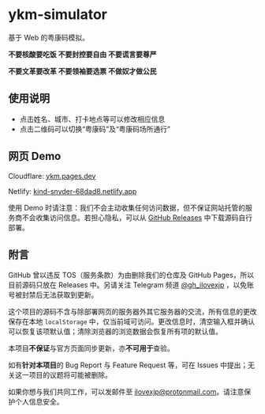 # ykm-simulator

基于 Web 的粤康码模拟。

**不要核酸要吃饭  不要封控要自由  不要谎言要尊严**

**不要文革要改革  不要领袖要选票  不做奴才做公民**

## 使用说明

- 点击姓名、城市、打卡地点等可以修改相应信息
- 点击二维码可以切换“粤康码”及“粤康码场所通行”

## 网页 Demo

Cloudflare: [ykm.pages.dev](https://ykm.pages.dev)

Netlify: [kind-snyder-68dad8.netlify.app](https://kind-snyder-68dad8.netlify.app)

使用 Demo 时请注意：我们不会主动收集任何访问数据，但不保证网站托管的服务商不会收集访问信息。若担心隐私，可以从 [GitHub Releases](https://github.com/ilovexjp/jkb-simulator/releases) 中下载源码自行部署。

## 附言

GitHub 曾以违反 TOS（服务条款）为由删除我们的仓库及 GitHub Pages，所以目前源码只放在 Releases 中。另请关注 Telegram 频道 [@gh_ilovexjp](https://t.me/gh_ilovexjp) ，以免账号被封禁后无法获取到更新。

这个项目的源码不含与除部署网页的服务器外其它服务器的交流，所有信息的更改保存在本地 `localStorage` 中，仅当前域可访问。更改信息时，清空输入框并确认可以恢复该项默认值；清除浏览器的浏览数据会恢复所有项的默认值。

本项目**不保证**与官方页面同步更新，亦**不可用于**查验。

如有**针对本项目**的 Bug Report 与 Feature Request 等，可在 Issues 中提出；无关这一项目的议题将可能被删除。

如果你想与我们共同工作，可以发邮件至 ilovexjp@protonmail.com。请注意保护个人信息安全。
